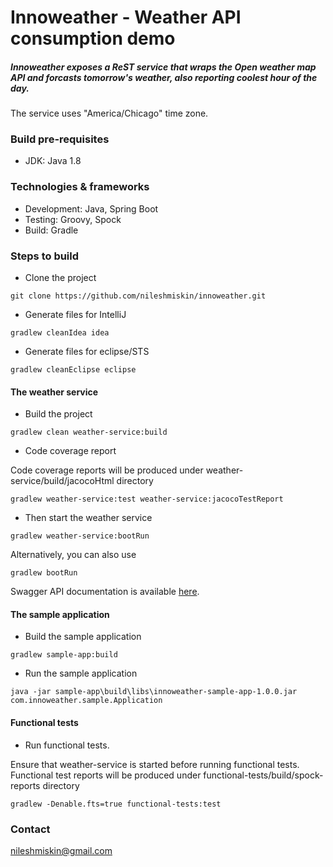 # Innoweather - Weather API consumption demo

##### Innoweather exposes a ReST service that wraps the Open weather map API and forcasts tomorrow's weather, also reporting coolest hour of the day.
The service uses "America/Chicago" time zone.

### Build pre-requisites
- JDK: Java 1.8

### Technologies & frameworks
- Development: Java, Spring Boot
- Testing: Groovy, Spock
- Build: Gradle

### Steps to build
- Clone the project
```
git clone https://github.com/nileshmiskin/innoweather.git
```

- Generate files for IntelliJ
```
gradlew cleanIdea idea
```
- Generate files for eclipse/STS
```
gradlew cleanEclipse eclipse
```
#### The weather service
- Build the project
```
gradlew clean weather-service:build
```
- Code coverage report

Code coverage reports will be produced under weather-service/build/jacocoHtml directory
```
gradlew weather-service:test weather-service:jacocoTestReport
```
- Then start the weather service
```
gradlew weather-service:bootRun
```
Alternatively, you can also use
```
gradlew bootRun
```
Swagger API documentation is available [here](http://localhost:8080/swagger-ui.html).
#### The sample application
- Build the sample application
```
gradlew sample-app:build
```
- Run the sample application
```
java -jar sample-app\build\libs\innoweather-sample-app-1.0.0.jar com.innoweather.sample.Application
```

#### Functional tests
- Run functional tests.

Ensure that weather-service is started before running functional tests.
Functional test reports will be produced under functional-tests/build/spock-reports directory
```
gradlew -Denable.fts=true functional-tests:test
```
### Contact
nileshmiskin@gmail.com